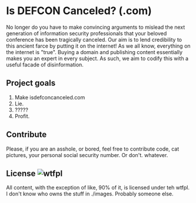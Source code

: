 Is DEFCON Canceled? (.com)
==========================
No longer do you have to make convincing arguments to mislead the next generation of information security professionals that your beloved conference has been tragically canceled. Our aim is to lend credibility to this ancient farce by putting it on the internet! As we all know, everything on the internet is "true". Buying a domain and publishing content essentially makes you an expert in every subject. As such, we aim to codify this with a useful facade of disinformation.

Project goals
-------------

1. Make isdefconcanceled.com
1. Lie.
1. ?????
1. Profit.

Contribute
----------
Please, if you are an asshole, or bored, feel free to contribute code, cat pictures, your personal social security number. Or don't. whatever.

License ![wtfpl](http://www.wtfpl.net/wp-content/uploads/2012/12/wtfpl-badge-2.png)
-------
All content, with the exception of like, 90% of it, is licensed under teh wtfpl. I don't know who owns the stuff in ./images. Probably someone else.
